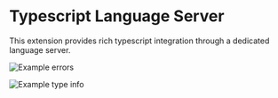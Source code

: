 # Typescript Language Server

This extension provides rich typescript integration through a dedicated language server.

![Example errors](https://raw.githubusercontent.com/apexskier/nova-typescript/14378cc1fccc752cff1bceef2706f98915966a3b/typescript.novaextension/Images/README/example.png)

![Example type info](https://raw.githubusercontent.com/apexskier/nova-typescript/14378cc1fccc752cff1bceef2706f98915966a3b/typescript.novaextension/Images/README/example.png)

<!--
Logo credit: https://github.com/remojansen/logo.ts/blob/master/ts.svg
-->
